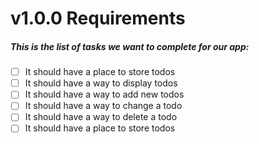 # v1.0.0  **Requirements**

##### This is the list of tasks we want to complete for our app:

- [ ] It should have a place to store todos
- [ ] It should have a way to display todos
- [ ] It should have a way to add new todos
- [ ] It should have a way to change a todo
- [ ] It should have a way to delete a todo
- [ ] It should have a place to store todos
